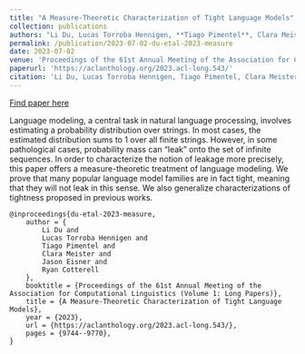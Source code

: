 ```yaml
---
title: "A Measure-Theoretic Characterization of Tight Language Models"
collection: publications
authors: "Li Du, Lucas Torroba Hennigen, **Tiago Pimentel**, Clara Meister, Jason Eisner, Ryan Cotterell"
permalink: /publication/2023-07-02-du-etal-2023-measure
date: 2023-07-02
venue: 'Proceedings of the 61st Annual Meeting of the Association for Computational Linguistics (Volume 1: Long Papers)'
paperurl: 'https://aclanthology.org/2023.acl-long.543/'
citation: 'Li Du, Lucas Torroba Hennigen, Tiago Pimentel, Clara Meister, Jason Eisner, and Ryan Cotterell. 2023. A Measure-Theoretic Characterization of Tight Language Models. In Proceedings of the 61st Annual Meeting of the Association for Computational Linguistics (Volume 1: Long Papers), pages 9744–9770, Toronto, Canada. Association for Computational Linguistics.'
---
```


<a href='https://aclanthology.org/2023.acl-long.543/'>Find paper here</a>

Language modeling, a central task in natural language processing, involves estimating a probability distribution over strings. In most cases, the estimated distribution sums to 1 over all finite strings. However, in some pathological cases, probability mass can “leak” onto the set of infinite sequences. In order to characterize the notion of leakage more precisely, this paper offers a measure-theoretic treatment of language modeling. We prove that many popular language model families are in fact tight, meaning that they will not leak in this sense. We also generalize characterizations of tightness proposed in previous works.

```
@inproceedings{du-etal-2023-measure,
    author = {
        Li Du and
        Lucas Torroba Hennigen and
        Tiago Pimentel and
        Clara Meister and
        Jason Eisner and
        Ryan Cotterell
    },
    booktitle = {Proceedings of the 61st Annual Meeting of the Association for Computational Linguistics (Volume 1: Long Papers)},
    title = {A Measure-Theoretic Characterization of Tight Language Models},
    year = {2023},
    url = {https://aclanthology.org/2023.acl-long.543/},
    pages = {9744--9770},
}
```